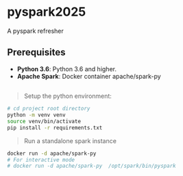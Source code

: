 # pyspark2025
A pyspark refresher 


## Prerequisites

- **Python 3.6**: Python 3.6 and higher.
- **Apache Spark**: Docker container apache/spark-py

##

>Setup the python environment:

```bash
# cd project root directory
python -m venv venv
source venv/bin/activate
pip install -r requirements.txt
```


>Run a standalone spark instance

```bash
docker run -d apache/spark-py 
# For interactive mode 
# docker run -d apache/spark-py  /opt/spark/bin/pyspark